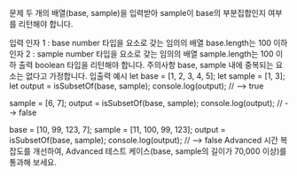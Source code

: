 문제
두 개의 배열(base, sample)을 입력받아 sample이 base의 부분집합인지 여부를 리턴해야 합니다.

입력
인자 1 : base
number 타입을 요소로 갖는 임의의 배열
base.length는 100 이하
인자 2 : sample
number 타입을 요소로 갖는 임의의 배열
sample.length는 100 이하
출력
boolean 타입을 리턴해야 합니다.
주의사항
base, sample 내에 중복되는 요소는 없다고 가정합니다.
입출력 예시
let base = [1, 2, 3, 4, 5];
let sample = [1, 3];
let output = isSubsetOf(base, sample);
console.log(output); // --> true

sample = [6, 7];
output = isSubsetOf(base, sample);
console.log(output); // --> false

base = [10, 99, 123, 7];
sample = [11, 100, 99, 123];
output = isSubsetOf(base, sample);
console.log(output); // --> false
Advanced
시간 복잡도를 개선하여, Advanced 테스트 케이스(base, sample의 길이가 70,000 이상)를 통과해 보세요.